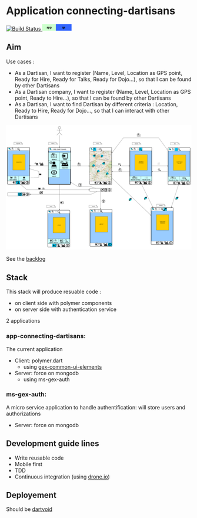 
# Application connecting-dartisans

[![Build Status](https://drone.io/github.com/GeReinhart/app-connecting-dartisans/status.png)](https://drone.io/github.com/GeReinhart/app-connecting-dartisans/latest)[ ![App in QA](https://raw.githubusercontent.com/GeReinhart/app-connecting-dartisans/master/doc/images/appQa.png)](https://qa-connecting-dartisans.herokuapp.com/)

## Aim

Use cases :
-  As a Dartisan, I want to register  (Name, Level, Location as GPS point, Ready for Hire, Ready for Talks, Ready for Dojo...), so that I can be found by other Dartisans
-  As a Dartisan company, I want to register  (Name, Level, Location as GPS point, Ready to Hire...), so that I can be found by other Dartisans
-  As a Dartisan, I want to find Dartisan by different criteria : Location, Ready to Hire,  Ready for Dojo..., so that I can interact with other Dartisans

[![Story board](https://raw.githubusercontent.com/GeReinhart/app-connecting-dartisans/master/doc/story_board.png)](https://raw.githubusercontent.com/GeReinhart/app-connecting-dartisans/master/doc/story_board.png)

See the [backlog][3]

## Stack

This stack will produce resuable code :
- on client side with polymer components
- on server side with authentication service

2 applications 

### app-connecting-dartisans: 
The current application
- Client: polymer.dart
  - using [gex-common-ui-elements][4]
- Server: force on mongodb 
  - using ms-gex-auth

### ms-gex-auth: 
A micro service application to handle authentification: will store users and authorizations 
- Server: force on mongodb 


## Development guide lines
- Write reusable code
- Mobile first
- TDD 
- Continuous integration (using [drone.io][1])

## Deployement
Should be [dartvoid][2]


[1]: https://drone.io/github.com/GeReinhart/dapp-connecting-dartisans/latest
[2]: http://www.dartvoid.com
[3]: https://trello.com/b/5y2Qyd8P/connecting-dartisans
[4]: https://github.com/GeReinhart/dart-gex-common-ui-elements 
